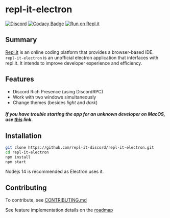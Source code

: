 # repl-it-electron

[![Discord](https://img.shields.io/discord/437048931827056642.svg?logo=discord)](https://discord.gg/5gcPC6B)
[![Codacy Badge](https://app.codacy.com/project/badge/Grade/3bce49c376cf4c2bb1d2813d6b12dd6a)](https://www.codacy.com/manual/leon332157/repl-it-electron?utm_source=github.com&amp;utm_medium=referral&amp;utm_content=repl-it-discord/repl-it-electron&amp;utm_campaign=Badge_Grade)
[![Run on Repl.it](https://repl.it/badge/github/leon332157/repl-it-electron)](https://repl.it/@leon332157/repl-it-electron)

## Summary

[Repl.it](https://repl.it) is an online coding platform that provides a browser-based IDE. `repl-it-electron` is an unofficial electron application that interfaces with repl.it. It intends to improve developer experience and efficiency.

## Features

* Discord Rich Presence (using DiscordRPC)
* Work with two windows simultaneously
* Change themes (besides *light* and *dark*)

##### If you have trouble starting the app for an unknown developer on MacOS, use [this](https://support.apple.com/guide/mac-help/open-a-mac-app-from-an-unidentified-developer-mh40616/mac#:~:text=Open%20a%20Mac%20app%20from,as%20you%20can%20...) link.

## Installation
```bash
git clone https://github.com/repl-it-discord/repl-it-electron.git
cd repl-it-electron
npm install
npm start
```

Nodejs 14 is recommended as Electron uses it.

## Contributing
To contribute, see [CONTRIBUTING.md](./.github/CONTRIBUTING.md)

See feature implementation details on the [roadmap](https://github.com/repl-it-discord/repl-it-electron/projects)